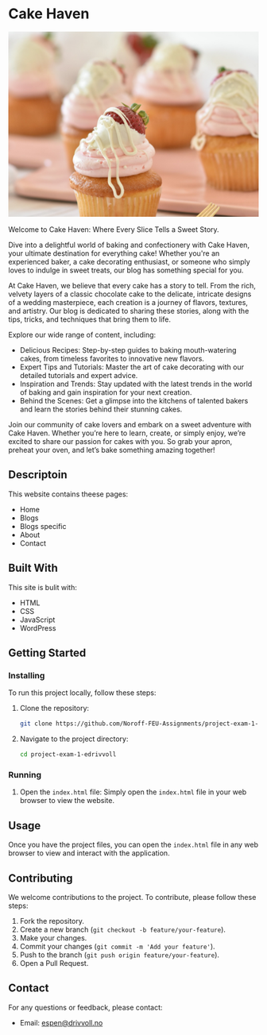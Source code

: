 # Cake Haven

![image](./img/herocake.jpg)

Welcome to Cake Haven: Where Every Slice Tells a Sweet Story.

Dive into a delightful world of baking and confectionery with Cake Haven, your ultimate destination for everything cake! Whether you're an experienced baker, a cake decorating enthusiast, or someone who simply loves to indulge in sweet treats, our blog has something special for you.

At Cake Haven, we believe that every cake has a story to tell. From the rich, velvety layers of a classic chocolate cake to the delicate, intricate designs of a wedding masterpiece, each creation is a journey of flavors, textures, and artistry. Our blog is dedicated to sharing these stories, along with the tips, tricks, and techniques that bring them to life.

Explore our wide range of content, including:

   - Delicious Recipes: Step-by-step guides to baking mouth-watering cakes, from timeless favorites to innovative new flavors.
   - Expert Tips and Tutorials: Master the art of cake decorating with our detailed tutorials and expert advice.
   - Inspiration and Trends: Stay updated with the latest trends in the world of baking and gain inspiration for your next creation.
   - Behind the Scenes: Get a glimpse into the kitchens of talented bakers and learn the stories behind their stunning cakes.

Join our community of cake lovers and embark on a sweet adventure with Cake Haven. Whether you’re here to learn, create, or simply enjoy, we’re excited to share our passion for cakes with you. So grab your apron, preheat your oven, and let’s bake something amazing together!

## Descriptoin

This website contains theese pages:

- Home
- Blogs
- Blogs specific
- About
- Contact

## Built With
This site is bulit with:
- HTML
- CSS
- JavaScript
- WordPress

## Getting Started

### Installing

To run this project locally, follow these steps:

1. Clone the repository:
    ```bash
    git clone https://github.com/Noroff-FEU-Assignments/project-exam-1-edrivvoll.git
    ```

2. Navigate to the project directory:
    ```bash
    cd project-exam-1-edrivvoll
    ```

### Running

1. Open the `index.html` file:
    Simply open the `index.html` file in your web browser to view the website.

## Usage

Once you have the project files, you can open the `index.html` file in any web browser to view and interact with the application.


## Contributing

We welcome contributions to the project. To contribute, please follow these steps:

1. Fork the repository.
2. Create a new branch (`git checkout -b feature/your-feature`).
3. Make your changes.
4. Commit your changes (`git commit -m 'Add your feature'`).
5. Push to the branch (`git push origin feature/your-feature`).
6. Open a Pull Request.

## Contact

For any questions or feedback, please contact:

- Email: espen@drivvoll.no
